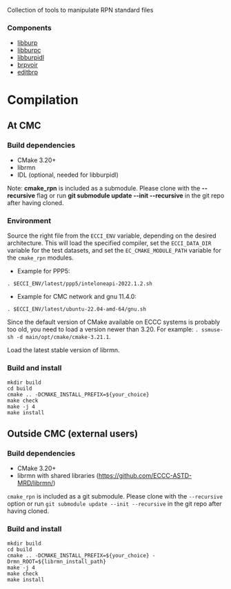 
Collection of tools to manipulate RPN standard files

### Components
  * [libburp](src/libburp/README.md)
  * [libburpc](src/libburpc/README.md)
  * [libburpidl](src/libburpidl/README.md)
  * [brpvoir](src/brpvoir/README.md)
  * [editbrp](src/editbrp/README.md)

# Compilation

## At CMC

### Build dependencies

- CMake 3.20+
- librmn
- IDL (optional, needed for libburpidl)

Note: **cmake_rpn** is included as a submodule.  Please clone with the
**--recursive** flag or run **git submodule update --init --recursive** in the
git repo after having cloned.

### Environment

Source the right file from the `ECCI_ENV` variable, depending on the desired
architecture.  This will load the specified compiler, set the
`ECCI_DATA_DIR` variable for the test datasets, and set the
`EC_CMAKE_MODULE_PATH` variable for the `cmake_rpn` modules.

- Example for PPP5:

```
. $ECCI_ENV/latest/ppp5/inteloneapi-2022.1.2.sh
```

- Example for CMC network and gnu 11.4.0:

```
. $ECCI_ENV/latest/ubuntu-22.04-amd-64/gnu.sh
```

Since the default version of CMake available on ECCC systems is probably too
old, you need to load a version newer than 3.20.  For example: `. ssmuse-sh
-d main/opt/cmake/cmake-3.21.1`.

Load the latest stable version of librmn.

### Build and install

```
mkdir build
cd build
cmake .. -DCMAKE_INSTALL_PREFIX=${your_choice}
make check
make -j 4
make install
```

## Outside CMC (external users)

### Build dependencies

- CMake 3.20+
- librmn with shared libraries (https://github.com/ECCC-ASTD-MRD/librmn/)

`cmake_rpn` is included as a git submodule.  Please clone with the
`--recursive` option or run `git submodule update --init --recursive` in the
git repo after having cloned.

### Build and install

```
mkdir build
cd build
cmake .. -DCMAKE_INSTALL_PREFIX=${your_choice} -Drmn_ROOT=${librmn_install_path}
make -j 4
make check
make install
```
